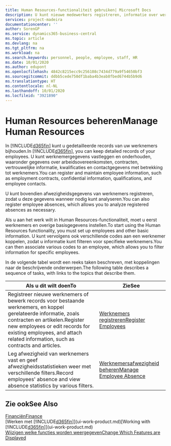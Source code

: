 ```yaml
---
title: Human Resources-functionaliteit gebruiken| Microsoft Docs
description: U kunt nieuwe medewerkers registreren, informatie over werknemers bewerken en afwezigheid registreren en analyseren.
services: project-madeira
documentationcenter: ''
author: SorenGP
ms.service: dynamics365-business-central
ms.topic: article
ms.devlang: na
ms.tgt_pltfrm: na
ms.workload: na
ms.search.keywords: personnel, people, employee, staff, HR
ms.date: 10/01/2020
ms.author: edupont
ms.openlocfilehash: 4842c8215ecc9c256108c7434d779a9f54650bf3
ms.sourcegitcommit: ddbb5cede750df1baba4b3eab8fbed6744b5b9d6
ms.translationtype: HT
ms.contentlocale: nl-NL
ms.lasthandoff: 10/01/2020
ms.locfileid: "3921890"
---
```

# <a name="manage-human-resources"></a><span data-ttu-id="b741a-103">Human Resources beheren</span><span class="sxs-lookup"><span data-stu-id="b741a-103">Manage Human Resources</span></span>
<span data-ttu-id="b741a-104">In [!INCLUDE[d365fin](includes/d365fin_md.md)] kunt u gedetailleerde records van uw werknemers bijhouden.</span><span class="sxs-lookup"><span data-stu-id="b741a-104">In [!INCLUDE[d365fin](includes/d365fin_md.md)], you can keep detailed records of your employees.</span></span> <span data-ttu-id="b741a-105">U kunt werknemergegevens vastleggen en onderhouden, waaronder gegevens over arbeidsovereenkomsten, contracten, vertrouwelijke informatie, kwalificaties en contactgegevens met betrekking tot werknemers.</span><span class="sxs-lookup"><span data-stu-id="b741a-105">You can register and maintain employee information, such as employment contracts, confidential information, qualifications, and employee contacts.</span></span>

<span data-ttu-id="b741a-106">U kunt bovendien afwezigheidsgegevens van werknemers registreren, zodat u deze gegevens wanneer nodig kunt analyseren.</span><span class="sxs-lookup"><span data-stu-id="b741a-106">You can also register employee absences, which allows you to analyze registered absences as necessary.</span></span>

<span data-ttu-id="b741a-107">Als u aan het werk wilt in Human Resources-functionaliteit, moet u eerst werknemers en overige basisgegevens instellen.</span><span class="sxs-lookup"><span data-stu-id="b741a-107">To start using the Human Resources functionality, you must set up employees and other basic information.</span></span> <span data-ttu-id="b741a-108">U kunt vervolgens ook verschillende codes aan een werknemer koppelen, zodat u informatie kunt filteren voor specifieke werknemers.</span><span class="sxs-lookup"><span data-stu-id="b741a-108">You can then associate various codes to an employee, which allows you to filter information for specific employees.</span></span>

<span data-ttu-id="b741a-109">In de volgende tabel wordt een reeks taken beschreven, met koppelingen naar de beschrijvende onderwerpen.</span><span class="sxs-lookup"><span data-stu-id="b741a-109">The following table describes a sequence of tasks, with links to the topics that describe them.</span></span>

| <span data-ttu-id="b741a-110">Als u dit wilt doen</span><span class="sxs-lookup"><span data-stu-id="b741a-110">To</span></span> | <span data-ttu-id="b741a-111">Zie</span><span class="sxs-lookup"><span data-stu-id="b741a-111">See</span></span> |
| --- | --- |
| <span data-ttu-id="b741a-112">Registreer nieuwe werknemers of bewerk records voor bestaande werknemers, en koppel gerelateerde informatie, zoals contracten en artikelen.</span><span class="sxs-lookup"><span data-stu-id="b741a-112">Register new employees or edit records for existing employees, and attach related information, such as contracts and articles.</span></span> |[<span data-ttu-id="b741a-113">Werknemers registreren</span><span class="sxs-lookup"><span data-stu-id="b741a-113">Register Employees</span></span>](hr-how-register-employees.md) |
| <span data-ttu-id="b741a-114">Leg afwezigheid van werknemers vast en geef afwezigheidsstatistieken weer met verschillende filters.</span><span class="sxs-lookup"><span data-stu-id="b741a-114">Record employees' absence and view absence statistics by various filters.</span></span> |[<span data-ttu-id="b741a-115">Werknemersafwezigheid beheren</span><span class="sxs-lookup"><span data-stu-id="b741a-115">Manage Employee Absence</span></span>](hr-how-manage-absence.md) |

## <a name="see-also"></a><span data-ttu-id="b741a-116">Zie ook</span><span class="sxs-lookup"><span data-stu-id="b741a-116">See Also</span></span>
[<span data-ttu-id="b741a-117">Financiën</span><span class="sxs-lookup"><span data-stu-id="b741a-117">Finance</span></span>](finance.md)  
<span data-ttu-id="b741a-118">[Werken met [!INCLUDE[d365fin](includes/d365fin_md.md)]](ui-work-product.md)</span><span class="sxs-lookup"><span data-stu-id="b741a-118">[Working with [!INCLUDE[d365fin](includes/d365fin_md.md)]](ui-work-product.md)</span></span>  
[<span data-ttu-id="b741a-119">Wijzigen welke functies worden weergegeven</span><span class="sxs-lookup"><span data-stu-id="b741a-119">Change Which Features are Displayed</span></span>](ui-experiences.md)        
